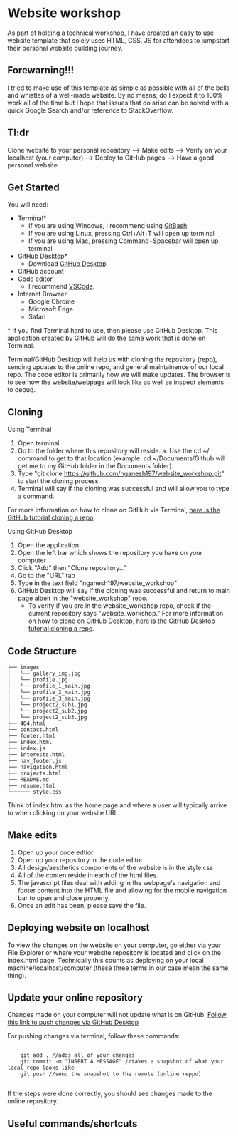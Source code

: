 # Website workshop

As part of holding a technical workshop, I have created an easy to use website template that solely uses HTML, CSS, JS for attendees to jumpstart their personal website building journey.

## Forewarning!!!
I tried to make use of this template as simple as possible with all of the bells and whistles of a well-made website. By no means, do I expect it to 100% work all of the time but I hope that issues that do arise can be solved with a quick Google Search and/or reference to StackOverflow.  

## Tl:dr
Clone website to your personal repository --> Make edits --> Verify on your localhost (your computer) --> Deploy to GitHub pages --> Have a good personal website

## Get Started
You will need:
* Terminal\*
    - If you are using Windows, I recommend using [GitBash](https://gitforwindows.org/).
    - If you are using Linux, pressing Ctrl+Alt+T will open up terminal 
    - If you are using Mac, pressing Command+Spacebar will open up terminal 
* GitHub Desktop\*
    - Download [GitHub Desktop](https://desktop.github.com/)
* GitHub account
* Code editor
    - I recommend [VSCode](https://code.visualstudio.com/). 
* Internet Browser
    - Google Chrome
    - Microsoft Edge
    - Safari

\* If you find Terminal hard to use, then please use GitHub Desktop. This application created by GitHub will do the same work that is done on Terminal. 

Terminal/GitHub Desktop will help us with cloning the repository (repo), sending updates to the online repo, and general maintainence of our local repo. The code editor is primarily how we will make updates. The browser is to see how the website/webpage will look like as well as inspect elements to debug. 

## Cloning
Using Terminal
1. Open terminal
2. Go to the folder where this repository will reside.
   a. Use the cd ~/<FOLDERPATH> command to get to that location (example: cd ~/Documents/Github will get me to my GitHub folder in the Documents folder).
3. Type "git clone https://github.com/nganesh197/website_workshop.git" to start the cloning process.
4. Terminal will say if the cloning was successful and will allow you to type a command.
 
For more information on how to clone on GitHub via Terminal, [here is the GitHub tutorial cloning a repo](https://docs.github.com/en/repositories/creating-and-managing-repositories/cloning-a-repository). 

Using GitHub Desktop
 1. Open the application
 2. Open the left bar which shows the repository you have on your computer
 3. Click "Add" then "Clone repository..."
 4. Go to the "URL" tab 
 5. Type in the text field "nganesh197/website_workshop"
 6. GitHub Desktop will say if the cloning was successful and return to main page albeit in the "website_workshop" repo.
    - To verify if you are in the website_workshop repo, check if the current repository says "website_workshop."
For more information on how to clone on GitHub Desktop, [here is the GitHub Desktop tutorial cloning a repo](https://docs.github.com/en/desktop/contributing-and-collaborating-using-github-desktop/adding-and-cloning-repositories/cloning-a-repository-from-github-to-github-desktop). 
## Code Structure
```
├── images 
|   └── gallery_img.jpg
|   └── profile.jpg
|   └── profile_1_main.jpg
|   └── profile_2_main.jpg
|   └── profile_3_main.jpg
|   └── project2_sub1.jpg
|   └── project2_sub2.jpg
|   └── project2_sub3.jpg
├── 404.html
├── contact.html
├── footer.html
├── index.html
├── index.js
├── interests.html
├── nav_footer.js 
├── navigation.html
├── projects.html
├── README.md
├── resume.html
└────── style.css

```
Think of index.html as the home page and where a user will typically arrive to when clicking on your website URL.

## Make edits
1. Open up your code edtior
2. Open up your repository in the code editor
3. All design/aesthetics components of the website is in the style.css
4. All of the conten reside in each of the html files.
5. The javascript files deal with adding in the webpage's navigation and footer content into the HTML file and allowing for the mobile navigation bar to open and close properly.
6. Once an edit has been, please save the file.

## Deploying website on localhost 
To view the changes on the website on your computer, go either via your File Explorer or where your website repository is located and click on the index.html page. Technically this counts as deploying on your local machine/localhost/computer (these three terms in our case mean the same thing).

## Update your online repository
Changes made on your computer will not update what is on GitHub. 
[Follow this link to push changes via GitHub Desktop](https://docs.github.com/en/desktop/contributing-and-collaborating-using-github-desktop/making-changes-in-a-branch/pushing-changes-to-github)

For pushing changes via terminal, follow these commands:
```
    
    git add . //adds all of your changes 
    git commit -m "INSERT A MESSAGE" //takes a snapshot of what your local repo looks like
    git push //send the snapshot to the remote (online reppo)
    
```
If the steps were done correctly, you should see changes made to the online repository. 

## Useful commands/shortcuts
